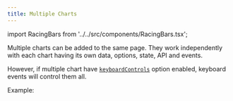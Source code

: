 ```yaml
---
title: Multiple Charts
---
```


import RacingBars from '../../src/components/RacingBars.tsx';

Multiple charts can be added to the same page.
They work independently with each chart having its own data, options, state, API and events.

However, if multiple chart have [`keyboardControls`](../documentation/options.md#keyboardcontrols) option enabled,
keyboard events will control them all.

Example:

<div className="gallery">
  <RacingBars
    dataUrl="/data/population.csv"
    dataType="csv"
    title="Chart 1"
    labelsPosition="outside"
    keyboardControls={true}
    mouseControls={true}
  />
</div>

<div className="gallery">
  <RacingBars
    dataUrl="/data/population.csv"
    dataType="csv"
    title="Chart 2"
    showGroups={true}
    labelsPosition="inside"
    keyboardControls={true}
    mouseControls={true}
  />
</div>

<div className="gallery">
  <RacingBars
    dataUrl="/data/population.csv"
    dataType="csv"
    title="Chart 3"
    theme="dark"
    keyboardControls={true}
    mouseControls={true}
  />
</div>

